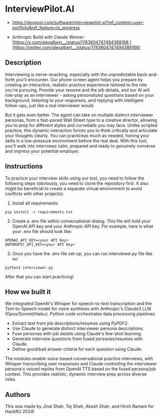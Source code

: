 # InterviewPilot.AI

- https://devpost.com/software/interviewpilot-ai?ref_content=user-portfolio&ref_feature=in_progress

- Anthropic Build with Claude Winner: [https://x.com/alexalbert__/status/1783604747494388168 ](https://twitter.com/alexalbert__/status/1783604747494388168)

## Description
Interviewing is nerve-wracking, especially with the unpredictable back-and-forth you'll encounter. Our phone screen agent helps you prepare by creating an interactive, realistic practice experience tailored to the role you're pursuing. Provide your resume and the job details, and our AI will role-play as an interviewer - asking personalized questions based on your background, listening to your responses, and replying with intelligent follow-ups, just like a real interviewer would.

But it gets even better. The agent can take on multiple distinct interviewer personas, from a fast-paced Wall Street type to a creative director, allowing you to prep for different styles and curveballs you may face. Unlike scripted practice, this dynamic interaction forces you to think critically and articulate your thoughts clearly. You can practiceas much as needed, honing your skills in a low-pressure environment before the real deal. With this tool, you'll walk into interviews calm, prepared and ready to genuinely converse and impress your potential employer.

## Instructions

To practice your interview skills using our tool, you need to follow the following steps (obviously, you need to clone the repository first. It also might be beneficial to create a separate virtual environment to avoid conflicts with other projects):

1. Install all requirements:
```
pip install -r requirements.txt
```

2. Create a .env file within conversational-dialog. This file will hold your OpenAI API key and your Anthropic API key. For example, here is what your .env file should look like:
```
OPENAI_API_KEY=<your API Key>
ANTHROPIC_API_KEY=<your API Key>
```
3. Once you have the .env file set-up, you can run interviewer.py file like so:
```
python3 interviewer.py
```

After that you can start practicing!

## How we built it
We integrated OpenAI's Whisper for speech-to-text transcription and the Text-to-Speech model for voice synthesis with Anthropic's Claude3 LLM (Opus/Sonnet/Haiku). Python code orchestrates data processing pipelines:
- Extract text from job descriptions/resumes using PyPDF2.
- Use Claude to generate distinct interviewer persona descriptions.
- Fuse personas with job details using Claude's few-shot learning.
- Generate interview questions from fused personas/resumes with Claude.
- Define good/bad answer criteria for each question using Claude.

The modules enable voice-based conversational practice interviews, with Whisper transcribing user responses and Claude controlling the interviewer persona's voiced replies from OpenAI TTS based on the fused persona/job context. This provides realistic, dynamic interview prep across diverse roles.

## Authors
This was made by Jinal Shah, Tej Shah, Akash Shah, and Hirsh Ramani for HackRU 2024!
